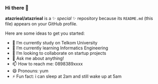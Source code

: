 ### Hi there 👋

**atazrieal/atazrieal** is a ✨ _special_ ✨ repository because its `README.md` (this file) appears on your GitHub profile.

Here are some ideas to get you started:

- 🔭 I’m currently study on Telkom University
- 🌱 I’m currently learning Informatics Engineering
- 👯 I’m looking to collaborate on startup projects 
- 💬 Ask me about anything!
- 📫 How to reach me: 0898389xxxx
- 😄 Pronouns: yum
- ⚡ Fun fact: i can sleep at 2am and still wake up at 5am
